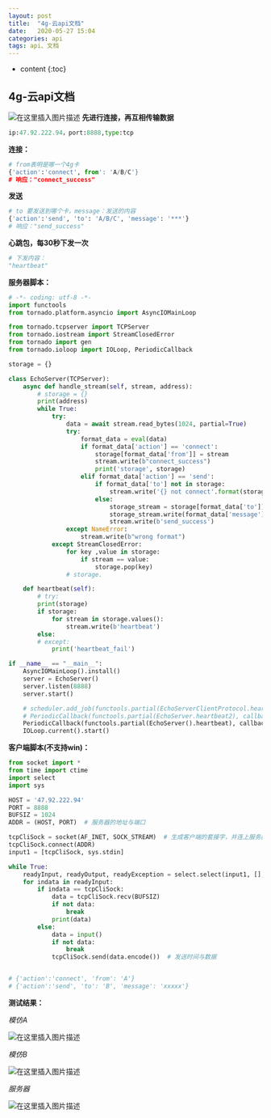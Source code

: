 ```yaml
---
layout: post
title:  "4g-云api文档"
date:   2020-05-27 15:04
categories: api
tags: api、文档
---
```


* content
{:toc}


##  4g-云api文档
![在这里插入图片描述](https://img-blog.csdnimg.cn/20200527145534152.png?x-oss-process=image/watermark,type_ZmFuZ3poZW5naGVpdGk,shadow_10,text_aHR0cHM6Ly9ibG9nLmNzZG4ubmV0L3FxXzQwOTY1MTc3,size_16,color_FFFFFF,t_70)
**先进行连接，再互相传输数据**

```python
ip:47.92.222.94，port:8888,type:tcp
```
**连接：**

```python
# from表明是哪一个4g卡
{'action':'connect', from': 'A/B/C'}
# 响应："connect_success"
```
**发送**

```python
# to 要发送到哪个卡，message：发送的内容
{'action':'send', 'to': 'A/B/C', 'message': '***'}
# 响应："send_success"
```
**心跳包，每30秒下发一次**

```python
# 下发内容：
"heartbeat"
```
**服务器脚本：**

```python
# -*- coding: utf-8 -*-
import functools
from tornado.platform.asyncio import AsyncIOMainLoop

from tornado.tcpserver import TCPServer
from tornado.iostream import StreamClosedError
from tornado import gen
from tornado.ioloop import IOLoop, PeriodicCallback

storage = {}

class EchoServer(TCPServer):
    async def handle_stream(self, stream, address):
        # storage = {}
        print(address)
        while True:
            try:
                data = await stream.read_bytes(1024, partial=True)
                try:
                    format_data = eval(data)
                    if format_data['action'] == 'connect':
                        storage[format_data['from']] = stream
                        stream.write(b"connect_success")
                        print('storage', storage)
                    elif format_data['action'] == 'send':
                        if format_data['to'] not in storage:
                            stream.write('{} not connect'.format(storage['to']).encode())
                        else:
                            storage_stream = storage[format_data['to']]
                            storage_stream.write(format_data['message'].encode())
                            stream.write(b'send_success')
                except NameError:
                    stream.write(b"wrong format")
            except StreamClosedError:
                for key ,value in storage:
                    if stream == value:
                        storage.pop(key)
                # storage.

    def heartbeat(self):
        # try:
        print(storage)
        if storage:
            for stream in storage.values():
                stream.write(b'heartbeat')
        else:
        # except:
            print('heartbeat_fail')

if __name__ == "__main__":
    AsyncIOMainLoop().install()
    server = EchoServer()
    server.listen(8888)
    server.start()

    # scheduler.add_job(functools.partial(EchoServerClientProtocol.heartbeat), 'interval', seconds=3, id='one')
    # PeriodicCallback(functools.partial(EchoServer.heartbeat2), callback_time=3000).start()  # start scheduler 每隔30s执行一次发送心跳包
    PeriodicCallback(functools.partial(EchoServer().heartbeat), callback_time=30000).start()  # start scheduler 每隔30s执行一次发送心跳包
    IOLoop.current().start()


```
**客户端脚本(不支持win)：**

```python
from socket import *
from time import ctime
import select
import sys

HOST = '47.92.222.94'
PORT = 8888
BUFSIZ = 1024
ADDR = (HOST, PORT)  # 服务器的地址与端口

tcpCliSock = socket(AF_INET, SOCK_STREAM)  # 生成客户端的套接字，并连上服务器
tcpCliSock.connect(ADDR)
input1 = [tcpCliSock, sys.stdin]

while True:
    readyInput, readyOutput, readyException = select.select(input1, [], [])
    for indata in readyInput:
        if indata == tcpCliSock:
            data = tcpCliSock.recv(BUFSIZ)
            if not data:
                break
            print(data)
        else:
            data = input()
            if not data:
                break
            tcpCliSock.send(data.encode())  # 发送时间与数据


# {'action':'connect', 'from': 'A'}
# {'action':'send', 'to': 'B', 'message': 'xxxxx'}
```
**测试结果：**

*模仿A*

![在这里插入图片描述](https://img-blog.csdnimg.cn/20200528091021817.png?x-oss-process=image/watermark,type_ZmFuZ3poZW5naGVpdGk,shadow_10,text_aHR0cHM6Ly9ibG9nLmNzZG4ubmV0L3FxXzQwOTY1MTc3,size_16,color_FFFFFF,t_70)


*模仿B*

![在这里插入图片描述](https://img-blog.csdnimg.cn/2020052809164583.png)

*服务器*

![在这里插入图片描述](https://img-blog.csdnimg.cn/20200528091810399.png)